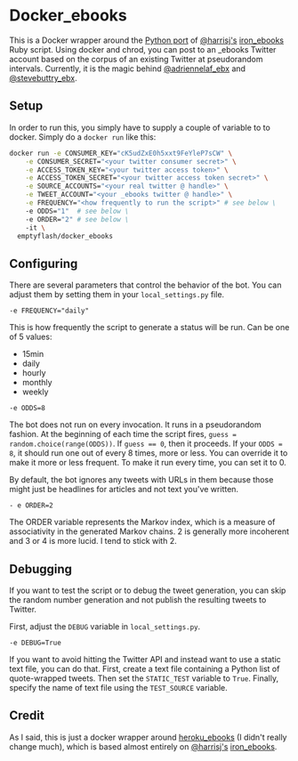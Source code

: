# Docker_ebooks

This is a Docker wrapper around the [Python port](https://github.com/tommeagher/heroku_ebooks) of [@harrisj's](https://twitter.com/harrisj) [iron_ebooks](https://github.com/harrisj/iron_ebooks/) Ruby script. Using docker and chrod, you can post to an _ebooks Twitter account based on the corpus of an existing Twitter at pseudorandom intervals. Currently, it is the magic behind [@adriennelaf_ebx](http://www.twitter.com/adriennelaf_ebx) and [@stevebuttry_ebx](http://www.twitter.com/stevebuttry_ebx).

## Setup

In order to run this, you simply have to supply a couple of variable to to docker. Simply do a `docker run` like this:

```bash
docker run -e CONSUMER_KEY="cK5udZxE0h5xxt9FeYleP7sCW" \
    -e CONSUMER_SECRET="<your twitter consumer secret>" \
    -e ACCESS_TOKEN_KEY="<your twitter access token>" \
    -e ACCESS_TOKEN_SECRET="<your twitter access token secret>" \
    -e SOURCE_ACCOUNTS="<your real twitter @ handle>" \
    -e TWEET_ACCOUNT="<your _ebooks twitter @ handle>" \
    -e FREQUENCY="<how frequently to run the script>" # see below \
    -e ODDS="1"  # see below \
    -e ORDER="2" # see below \
    -it \
  emptyflash/docker_ebooks
```


## Configuring

There are several parameters that control the behavior of the bot. You can adjust them by setting them in your `local_settings.py` file. 

```
-e FREQUENCY="daily"
```

This is how frequently the script to generate a status will be run. Can be one of 5 values: 
* 15min
* daily
* hourly
* monthly
* weekly

```
-e ODDS=8
```

The bot does not run on every invocation. It runs in a pseudorandom fashion. At the beginning of each time the script fires, `guess = random.choice(range(ODDS))`. If `guess == 0`, then it proceeds. If your `ODDS = 8`, it should run one out of every 8 times, more or less. You can override it to make it more or less frequent. To make it run every time, you can set it to 0.


By default, the bot ignores any tweets with URLs in them because those might just be headlines for articles and not text you've written.

```
- e ORDER=2
```

The ORDER variable represents the Markov index, which is a measure of associativity in the generated Markov chains. 2 is generally more incoherent and 3 or 4 is more lucid. I tend to stick with 2.

## Debugging

If you want to test the script or to debug the tweet generation, you can skip the random number generation and not publish the resulting tweets to Twitter.

First, adjust the `DEBUG` variable in `local_settings.py`.

```
-e DEBUG=True 
```

If you want to avoid hitting the Twitter API and instead want to use a static text file, you can do that. First, create a text file containing a Python list of quote-wrapped tweets. Then set the `STATIC_TEST` variable to `True`. Finally, specify the name of text file using the `TEST_SOURCE` variable.


## Credit
As I said, this is just a docker wrapper around [heroku_ebooks](https://github.com/tommeagher/heroku_ebooks) (I didn't really change much), which is based almost entirely on [@harrisj's](https://twitter.com/harrisj) [iron_ebooks](https://github.com/harrisj/iron_ebooks/). 
